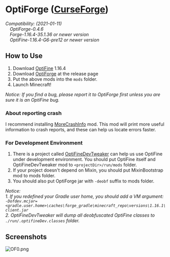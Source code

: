 # OptiForge ([CurseForge](https://www.curseforge.com/minecraft/mc-mods/optiforge))

*Compatibility: (2021-01-11)*  
&emsp;*OptiForge-0.4.6*  
&emsp;*Forge-1.16.4-35.1.36 or newer version*  
&emsp;*OptiFine-1.16.4-G6-pre12 or newer version*  

## How to Use

1. Download [OptiFine](https://www.optifine.net/downloads) 1.16.4
2. Download [OptiForge](https://github.com/ZekerZhayard/OptiForge/releases) at the release page
3. Put the above mods into the `mods` folder.
4. Launch Minecraft!

*Notice: If you find a bug, please report it to OptiForge first unless you are sure it is an OptiFine bug.*

### About reporting crash
I recommend installing [MoreCrashInfo](https://github.com/xfl03/MoreCrashInfo/releases) mod. This mod will print more useful information to crash reports, and these can help us locate errors faster.

### For Development Environment

1. There is a project called [OptiFineDevTweaker](https://github.com/OpenCubicChunks/OptiFineDevTweaker) can help us use OptiFine under development environment. You should put OptiFine itself and OptiFineDevTweaker mod to `<projectDir>/run/mods` folder.
2. If your project doesn't depend on Mixin, you should put MixinBootstrap mod to mods folder.
3. You should also put OptiForge jar with `-deobf` suffix to mods folder.

*Notice:*  
*1. If you redefined your Gradle user home, you should add a VM argument:*  
*`-Dofdev.mcjar=<gradle.user.home>\caches\forge_gradle\minecraft_repo\versions\1.16.1\client.jar`*  
*2. OptiFineDevTweaker will dump all deobfuscated OptiFine classes to `./run/.optifineDev.classes` folder.*

## Screenshots
![OF0.png](https://i.loli.net/2020/03/31/IBfv1ShQt7wVY2u.png)
